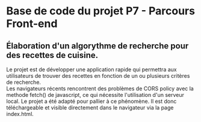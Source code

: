 # Base de code du projet P7 - Parcours Front-end

## Élaboration d'un algorythme de recherche pour des recettes de cuisine.

Le projet est de développer une application rapide qui permettra aux utilisateurs de trouver des recettes en fonction de un ou plusieurs critères de recherche.  
Les navigateurs récents rencontrent des problèmes de CORS policy avec la methode fetch() de javascript, ce qui nécessite l'utilisation d'un serveur local. Le projet a été adapté pour pallier à ce phénomène. Il est donc téléchargeable et visible directement dans le navigateur via la page index.html.
